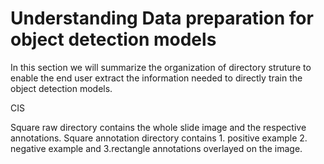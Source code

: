 # Understanding Data preparation for object detection models 

In this section we will summarize the organization of directory struture to enable the end user extract the information needed to directly train the object detection models.

CIS
 
                            
Square raw directory contains the whole slide image and the respective annotations.
Square annotation directory contains 1. positive example 2. negative example and 3.rectangle annotations overlayed on the image.
